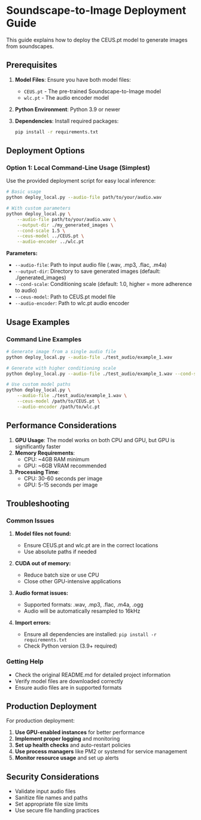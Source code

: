 # Soundscape-to-Image Deployment Guide

This guide explains how to deploy the CEUS.pt model to generate images from soundscapes.

## Prerequisites

1. **Model Files**: Ensure you have both model files:
   - `CEUS.pt` - The pre-trained Soundscape-to-Image model
   - `wlc.pt` - The audio encoder model

2. **Python Environment**: Python 3.9 or newer

3. **Dependencies**: Install required packages:
   ```bash
   pip install -r requirements.txt
   ```

## Deployment Options

### Option 1: Local Command-Line Usage (Simplest)

Use the provided deployment script for easy local inference:

```bash
# Basic usage
python deploy_local.py --audio-file path/to/your/audio.wav

# With custom parameters
python deploy_local.py \
    --audio-file path/to/your/audio.wav \
    --output-dir ./my_generated_images \
    --cond-scale 1.5 \
    --ceus-model ../CEUS.pt \
    --audio-encoder ../wlc.pt
```

**Parameters:**
- `--audio-file`: Path to input audio file (.wav, .mp3, .flac, .m4a)
- `--output-dir`: Directory to save generated images (default: ./generated_images)
- `--cond-scale`: Conditioning scale (default: 1.0, higher = more adherence to audio)
- `--ceus-model`: Path to CEUS.pt model file
- `--audio-encoder`: Path to wlc.pt audio encoder

## Usage Examples

### Command Line Examples

```bash
# Generate image from a single audio file
python deploy_local.py --audio-file ./test_audio/example_1.wav

# Generate with higher conditioning scale
python deploy_local.py --audio-file ./test_audio/example_1.wav --cond-scale 2.0

# Use custom model paths
python deploy_local.py \
    --audio-file ./test_audio/example_1.wav \
    --ceus-model /path/to/CEUS.pt \
    --audio-encoder /path/to/wlc.pt
```


## Performance Considerations

1. **GPU Usage**: The model works on both CPU and GPU, but GPU is significantly faster
2. **Memory Requirements**: 
   - CPU: ~4GB RAM minimum
   - GPU: ~6GB VRAM recommended
3. **Processing Time**: 
   - CPU: 30-60 seconds per image
   - GPU: 5-15 seconds per image

## Troubleshooting

### Common Issues

1. **Model files not found:**
   - Ensure CEUS.pt and wlc.pt are in the correct locations
   - Use absolute paths if needed

2. **CUDA out of memory:**
   - Reduce batch size or use CPU
   - Close other GPU-intensive applications

3. **Audio format issues:**
   - Supported formats: .wav, .mp3, .flac, .m4a, .ogg
   - Audio will be automatically resampled to 16kHz

4. **Import errors:**
   - Ensure all dependencies are installed: `pip install -r requirements.txt`
   - Check Python version (3.9+ required)

### Getting Help

- Check the original README.md for detailed project information
- Verify model files are downloaded correctly
- Ensure audio files are in supported formats

## Production Deployment

For production deployment:

1. **Use GPU-enabled instances** for better performance
2. **Implement proper logging** and monitoring
3. **Set up health checks** and auto-restart policies
4. **Use process managers** like PM2 or systemd for service management
5. **Monitor resource usage** and set up alerts

## Security Considerations

- Validate input audio files
- Sanitize file names and paths
- Set appropriate file size limits
- Use secure file handling practices
